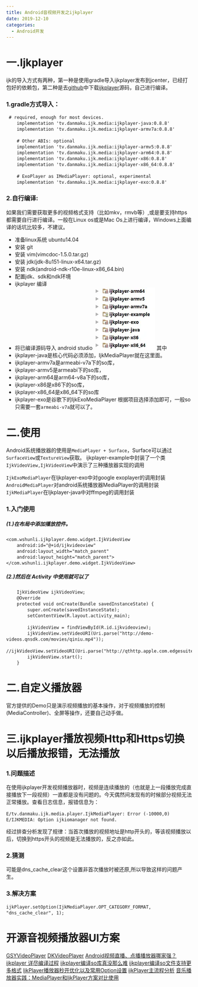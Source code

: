 ```yaml
---
title: Android音视频开发之ijkplayer
date: 2019-12-10
categories: 
  - Android开发
---
```


# 一.Ijkplayer
ijk的导入方式有两种，第一种是使用gradle导入ijkplayer发布到jcenter，已经打包好的依赖包，第二种是去[github](https://links.jianshu.com/go?to=https%3A%2F%2Fgithub.com)中下载[ijkplayer](https://links.jianshu.com/go?to=https%3A%2F%2Fgithub.com%2FBilibili%2Fijkplayer)源码，自己进行编译。
### 1.gradle方式导入：
```
 # required, enough for most devices.
    implementation 'tv.danmaku.ijk.media:ijkplayer-java:0.8.8' 
    implementation 'tv.danmaku.ijk.media:ijkplayer-armv7a:0.8.8'

    # Other ABIs: optional
    implementation 'tv.danmaku.ijk.media:ijkplayer-armv5:0.8.8'
    implementation 'tv.danmaku.ijk.media:ijkplayer-arm64:0.8.8'
    implementation 'tv.danmaku.ijk.media:ijkplayer-x86:0.8.8'
    implementation 'tv.danmaku.ijk.media:ijkplayer-x86_64:0.8.8'

    # ExoPlayer as IMediaPlayer: optional, experimental
    implementation 'tv.danmaku.ijk.media:ijkplayer-exo:0.8.8' 
```
### 2.自行编译:
如果我们需要获取更多的视频格式支持（比如mkv，rmvb等）,或是要支持https都需要自行进行编译。一般在Linux os或是Mac Os上进行编译，Windows上面编译的话坑比较多，不建议。
- 准备linux系统 ubuntu14.04
- 安装 git
- 安装 vim(vimcdoc-1.5.0.tar.gz)
- 安装 jdk(jdk-8u151-linux-x64.tar.gz)
- 安装 ndk(android-ndk-r10e-linux-x86_64.bin)
- 配置jdk、sdk和ndk环境
- ijkplayer 编译
- 将已编译源码导入 android studio
![编译完成以后的目录结构](/images/da16c24d80d3da779f1a4cc01820bbf1.webp)
其中
- ijkplayer-java是核心代码必须添加，IjkMediaPlayer就在这里面。
- ijkplayer-armv7a是armeabi-v7a下的so库，
- ijkplayer-armv5是armeabi下的so库，
- ijkplayer-arm64是arm64-v8a下的so库，
- ijkplayer-x86是x86下的so库，
- ijkplayer-x86_64是x86_64下的so库
- ijkplayer-exo是谷歌下的IjkExoMediaPlayer
根据项目选择添加即可，一般so只需要一套``armeabi-v7a``就可以了。
# 二.使用
Android系统播放器的使用是``MediaPlayer + Surface``，Surface可以通过``SurfaceView``或``TextureView``获取。
ijkplayer-example中封装了一个类``IjkVideoView,IjkVideoView``中演示了三种播放器实现的调用

``IjkExoMediaPlayer``在Ijkplayer-exo中对google exoplayer的调用封装
``AndroidMediaPlayer``对android系统播放器MediaPlayer的调用封装
``IjkMediaPlayer``在Ijkplayer-java中对ffmpeg的调用封装

### 1.入门使用
##### (1.)在布局中添加播放控件。
```
<com.wshunli.ijkplayer.demo.widget.IjkVideoView
    android:id="@+id/ijkvideoview"
    android:layout_width="match_parent"
    android:layout_height="match_parent">
</com.wshunli.ijkplayer.demo.widget.IjkVideoView>
```
##### (2.)然后在 Activity 中使用就可以了
```
    IjkVideoView ijkVideoView;
    @Override
    protected void onCreate(Bundle savedInstanceState) {
        super.onCreate(savedInstanceState);
        setContentView(R.layout.activity_main);

        ijkVideoView = findViewById(R.id.ijkvideoview);
        ijkVideoView.setVideoURI(Uri.parse("http://demo-videos.qnsdk.com/movies/qiniu.mp4"));
        //ijkVideoView.setVideoURI(Uri.parse("http://qthttp.apple.com.edgesuite.net/1010qwoeiuryfg/sl.m3u8"));
        ijkVideoView.start();
    }
```
# 二.自定义播放器
官方提供的Demo只是演示视频播放的基本操作，对于视频播放的控制(MediaController)、全屏等操作，还要自己动手做。

# 三.ijkplayer播放视频Http和Https切换以后播放报错，无法播放
### 1.问题描述
在使用ijkplayer开发视频播放器时，视频是连续播放的（也就是上一段播放完成直接播放下一段视频）一直都是没有问题的。今天偶然间发现有的时候部分视频无法正常播放。查看日志信息，报错信息为：
```
E/tv.danmaku.ijk.media.player.IjkMediaPlayer: Error (-10000,0)
E/IJKMEDIA: Option ijkiomanager not found.
```
经过排查分析发现了规律：当首次播放的视频地址是http开头的，等该视频播放以后，切换到https开头的视频是无法播放的，反之亦如此。
### 2.猜测
可能是dns_cache_clear这个设置非首次播放时被还原,所以导致这样的问题产生。
### 3.解决方案
```
ijkPlayer.setOption(IjkMediaPlayer.OPT_CATEGORY_FORMAT, "dns_cache_clear", 1);
```

# 开源音视频播放器UI方案
[GSYVideoPlayer](https://github.com/CarGuo/GSYVideoPlayer)
[DKVideoPlayer](https://github.com/Doikki/DKVideoPlayer)
[Android视频直播、点播播放器哪家强？](https://www.jianshu.com/p/5dd4db66ae69)
[ijkplayer 详尽编译过程](https://blog.csdn.net/junhuahouse/article/details/79194069)
[ijkplayer编译so库真没那么难](https://blog.csdn.net/coder_pig/article/details/79134625)
[ijkplayer编译so文件支持更多格式](https://jessiekate.gitee.io/2019/02/16/IjkplayerSo/)
[IjkPlayer播放器秒开优化以及常用Option设置](https://www.jianshu.com/p/843c86a9e9ad)
[ijkPlayer主流程分析](https://www.jianshu.com/p/a11c724c5b2b)
[音乐播放器实践：MediaPlayer和IjkPlayer方案对比使用](https://kevinwu.cn/p/bdcf2466/#%E5%9C%A8Android%E7%B3%BB%E7%BB%9F%E4%B8%AD%E6%92%AD%E6%94%BE%E5%A3%B0%E9%9F%B3)
